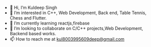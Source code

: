 - 👋 Hi, I’m Kuldeep Singh
- 👀 I’m interested in C++, Web Development, Back end, Table Tennis, Chess and Flutter.
- 🌱 I’m currently learning reactjs,firebase
- 💞️ I’m looking to collaborate on C/C++ projects,Web Development, Backend based works.
- 📫 How to reach me at kul8003995609deep@gmail.com

<!---
Kuldeep800singh/Kuldeep800singh is a ✨ special ✨ repository because its `README.md` (this file) appears on your GitHub profile.
You can click the Preview link to take a look at your changes.
--->
